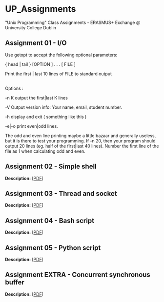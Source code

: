 # UP_Assignments
"Unix Programming" Class Assignments - ERASMUS+ Exchange @ University College Dublin

## Assignment 01 - I/O

Use getopt to accept the following optional parameters:

{ head | tail } [OPTION ] . . . [ FILE ]

Print the first | last 10 lines of FILE to standard output  
<br>

Options :

-n K output the first|last K lines

-V Output version info: Your name, email, student number.

-h display and exit ( something like this )

-e|-o print even|odd lines.

The odd and even line printing maybe a little bazaar and generally useless, but it is there to test your programming. If -n 20, then your program should output 20 lines (eg. half of the first|last 40 lines). Number the first line of the file as 1 when calculating odd and even.
<br>  

## Assignment 02 - Simple shell
**Description:** [[PDF](https://github.com/Grade0/UP_Assignments/blob/main/assign2/Assignment_2.pdf)]
<br>  

## Assignment 03 - Thread and socket
**Description:** [[PDF](https://github.com/Grade0/UP_Assignments/blob/main/assign3/Assignment3.pdf)]
<br>  

## Assignment 04 - Bash script
**Description:** [[PDF](https://github.com/Grade0/UP_Assignments/blob/main/assign4/Assignment4_COMP20200.pdf)]
<br>  

## Assignment 05 - Python script
**Description:** [[PDF](https://github.com/Grade0/UP_Assignments/blob/main/assign5/Assignment_5.pdf)]
<br>  

## Assignment EXTRA - Concurrent synchronous buffer
**Description:** [[PDF](https://github.com/Grade0/UP_Assignments/blob/main/assignm_extra/EsercizioBufferSincrono.pdf)]
<br>  
